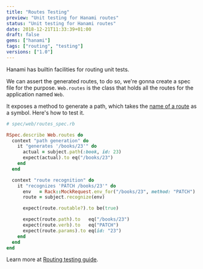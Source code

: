 ```yaml
---
title: "Routes Testing"
preview: "Unit testing for Hanami routes"
status: "Unit testing for Hanami routes"
date: 2018-12-21T11:33:39+01:00
draft: false
gems: ["hanami"]
tags: ["routing", "testing"]
versions: ["1.0"]
---
```


Hanami has builtin facilities for routing unit tests.

We can assert the generated routes, to do so, we're gonna create a spec file for the purpose.
`Web.routes` is the class that holds all the routes for the application named `Web`.

It exposes a method to generate a path, which takes the [name of a route](/named-routes) as a symbol.
Here's how to test it.

```ruby
# spec/web/routes_spec.rb

RSpec.describe Web.routes do
  context "path generation" do
    it "generates '/books/23'" do
      actual = subject.path(:book, id: 23)
      expect(actual).to eq("/books/23")
    end
  end

  context "route recognition" do
    it "recognizes 'PATCH /books/23'" do
      env   = Rack::MockRequest.env_for("/books/23", method: "PATCH")
      route = subject.recognize(env)

      expect(route.routable?).to be(true)

      expect(route.path).to   eq("/books/23")
      expect(route.verb).to   eq("PATCH")
      expect(route.params).to eq(id: "23")
    end
  end
end
```

Learn more at [Routing testing guide](https://guides.hanamirb.org/routing/testing/).
